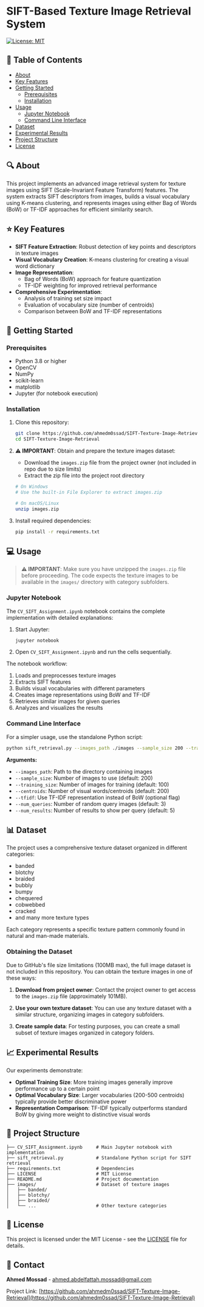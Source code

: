 # SIFT-Based Texture Image Retrieval System

[![License: MIT](https://img.shields.io/badge/License-MIT-yellow.svg)](https://opensource.org/licenses/MIT)

## 📝 Table of Contents
- [About](#about)
- [Key Features](#features)
- [Getting Started](#getting-started)
  - [Prerequisites](#prerequisites)
  - [Installation](#installation)
- [Usage](#usage)
  - [Jupyter Notebook](#jupyter-notebook)
  - [Command Line Interface](#command-line-interface)
- [Dataset](#dataset)
- [Experimental Results](#experimental-results)
- [Project Structure](#project-structure)
- [License](#license)

## 🔍 About <a name="about"></a>

This project implements an advanced image retrieval system for texture images using SIFT (Scale-Invariant Feature Transform) features. The system extracts SIFT descriptors from images, builds a visual vocabulary using K-means clustering, and represents images using either Bag of Words (BoW) or TF-IDF approaches for efficient similarity search.

## ⭐ Key Features <a name="features"></a>

- **SIFT Feature Extraction**: Robust detection of key points and descriptors in texture images
- **Visual Vocabulary Creation**: K-means clustering for creating a visual word dictionary
- **Image Representation**:
  - Bag of Words (BoW) approach for feature quantization
  - TF-IDF weighting for improved retrieval performance
- **Comprehensive Experimentation**:
  - Analysis of training set size impact
  - Evaluation of vocabulary size (number of centroids)
  - Comparison between BoW and TF-IDF representations

## 🚀 Getting Started <a name="getting-started"></a>

### Prerequisites <a name="prerequisites"></a>

- Python 3.8 or higher
- OpenCV
- NumPy
- scikit-learn
- matplotlib
- Jupyter (for notebook execution)

### Installation <a name="installation"></a>

1. Clone this repository:
   ```bash
   git clone https://github.com/ahmedm0ssad/SIFT-Texture-Image-Retrieval.git
   cd SIFT-Texture-Image-Retrieval
   ```

2. **⚠️ IMPORTANT**: Obtain and prepare the texture images dataset:
   - Download the `images.zip` file from the project owner (not included in repo due to size limits)
   - Extract the zip file into the project root directory
   ```bash
   # On Windows
   # Use the built-in File Explorer to extract images.zip
   
   # On macOS/Linux
   unzip images.zip
   ```

3. Install required dependencies:
   ```bash
   pip install -r requirements.txt
   ```

## 💻 Usage <a name="usage"></a>

> **⚠️ IMPORTANT**: Make sure you have unzipped the `images.zip` file before proceeding. The code expects the texture images to be available in the `images/` directory with category subfolders.

### Jupyter Notebook <a name="jupyter-notebook"></a>

The `CV_SIFT_Assignment.ipynb` notebook contains the complete implementation with detailed explanations:

1. Start Jupyter:
   ```bash
   jupyter notebook
   ```

2. Open `CV_SIFT_Assignment.ipynb` and run the cells sequentially.

The notebook workflow:
1. Loads and preprocesses texture images
2. Extracts SIFT features
3. Builds visual vocabularies with different parameters
4. Creates image representations using BoW and TF-IDF
5. Retrieves similar images for given queries
6. Analyzes and visualizes the results

### Command Line Interface <a name="command-line-interface"></a>

For a simpler usage, use the standalone Python script:

```bash
python sift_retrieval.py --images_path ./images --sample_size 200 --training_size 100 --centroids 200 --tfidf --num_queries 3
```

**Arguments:**
- `--images_path`: Path to the directory containing images
- `--sample_size`: Number of images to use (default: 200)
- `--training_size`: Number of images for training (default: 100)
- `--centroids`: Number of visual words/centroids (default: 200)
- `--tfidf`: Use TF-IDF representation instead of BoW (optional flag)
- `--num_queries`: Number of random query images (default: 3)
- `--num_results`: Number of results to show per query (default: 5)

## 📊 Dataset <a name="dataset"></a>

The project uses a comprehensive texture dataset organized in different categories:
- banded
- blotchy
- braided
- bubbly
- bumpy
- chequered
- cobwebbed
- cracked
- and many more texture types

Each category represents a specific texture pattern commonly found in natural and man-made materials.

### Obtaining the Dataset

Due to GitHub's file size limitations (100MB max), the full image dataset is not included in this repository. You can obtain the texture images in one of these ways:

1. **Download from project owner**: Contact the project owner to get access to the `images.zip` file (approximately 101MB).

2. **Use your own texture dataset**: You can use any texture dataset with a similar structure, organizing images in category subfolders.

3. **Create sample data**: For testing purposes, you can create a small subset of texture images organized in category folders.

## 📈 Experimental Results <a name="experimental-results"></a>

Our experiments demonstrate:
- **Optimal Training Size**: More training images generally improve performance up to a certain point
- **Optimal Vocabulary Size**: Larger vocabularies (200-500 centroids) typically provide better discriminative power
- **Representation Comparison**: TF-IDF typically outperforms standard BoW by giving more weight to distinctive visual words

## 📁 Project Structure <a name="project-structure"></a>

```
├── CV_SIFT_Assignment.ipynb     # Main Jupyter notebook with implementation
├── sift_retrieval.py            # Standalone Python script for SIFT retrieval
├── requirements.txt             # Dependencies
├── LICENSE                      # MIT License
├── README.md                    # Project documentation
├── images/                      # Dataset of texture images
│   ├── banded/
│   ├── blotchy/
│   ├── braided/
│   └── ...                      # Other texture categories
```

## 📜 License <a name="license"></a>

This project is licensed under the MIT License - see the [LICENSE](LICENSE) file for details.

## 📧 Contact

**Ahmed Mossad** - [ahmed.abdelfattah.mossad@gmail.com](mailto:ahmed.abdelfattah.mossad@gmail.com)

Project Link: [https://github.com/ahmedm0ssad/SIFT-Texture-Image-Retrieval](https://github.com/ahmedm0ssad/SIFT-Texture-Image-Retrieval)

